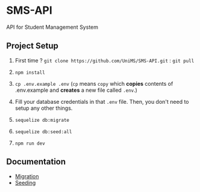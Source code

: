 # SMS-API

API for Student Management System

## Project Setup

1. First time ? `git clone https://github.com/UniMS/SMS-API.git` : `git pull`

2. `npm install`

3. `cp .env.example .env` (`cp` means `copy` which **copies** contents of .env.example and **creates** a new file called `.env`.)

4. Fill your database credentials in that `.env` file. Then, you don't need to setup any other things.

5. `sequelize db:migrate`

6. `sequelize db:seed:all`

7. `npm run dev`

## Documentation

- [Migration](https://github.com/UniMS/SMS-API/blob/master/docs/2-migrations-and-models.md)
- [Seeding](https://github.com/UniMS/SMS-API/blob/master/docs/3-seeder.md)
